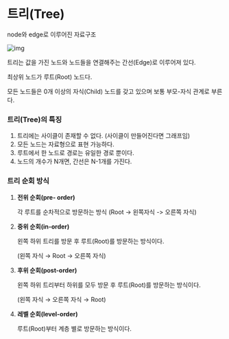 # 트리(Tree)

node와 edge로 이루어진 자료구조

![img](https://www.geeksforgeeks.org/wp-content/uploads/binary-tree-to-DLL.png)

트리는 값을 가진 노드와 노드들을 연결해주는 간선(Edge)로 이루어져 있다.

최상위 노드가 루트(Root) 노드다.

모든 노드들은 0개 이상의 자식(Child) 노드를 갖고 있으며 보통 부모-자식 관계로 부른다.



### 트리(Tree)의 특징

1. 트리에는 사이클이 존재할 수 없다. (사이클이 만들어진다면 그래프임)
2. 모든 노드는 자료형으로 표현 가능하다.
3. 루트에서 한 노드로 경로는 유일한 경로 뿐이다.
4. 노드의 개수가 N개면, 간선은 N-1개를 가진다.



### 트리 순회 방식

1. **전위 순회(pre- order)**

   각 루트를 순차적으로 방문하는 방식 (Root -> 왼쪽자식 -> 오른쪽 자식)

2. **중위 순회(in-order)**

   왼쪽 하위 트리를 방문 후 루트(Root)를 방문하는 방식이다.

   (왼쪽 자식 → Root → 오른쪽 자식)

3. **후위 순회(post-order)**

   왼쪽 하위 트리부터 하위를 모두 방문 후 루트(Root)를 방문하는 방식이다.

   (왼쪽 자식 → 오른쪽 자식 → Root)

4. **레벨 순회(level-order)**

   루트(Root)부터 계층 별로 방문하는 방식이다.